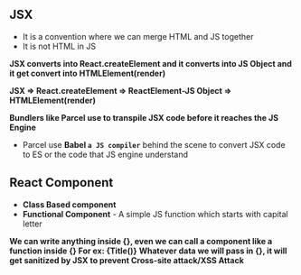## JSX
- It is a convention where we can merge HTML and JS together
- It is not HTML in JS

**JSX converts into React.createElement and it converts into JS Object and it get convert into HTMLElement(render)**

**JSX => React.createElement => ReactElement-JS Object => HTMLElement(render)**

**Bundlers like Parcel use to transpile JSX code before it reaches the JS Engine**
- Parcel use **Babel `a JS compiler`** behind the scene to convert JSX code to ES or the code that JS engine understand

## React Component ##
- **Class Based component**
- **Functional Component** - A simple JS function which starts with capital letter

**We can write anything inside {}, even we can call a component like a function inside {} For ex: {Title()}**
**Whatever data we will pass in {}, it will get sanitized by JSX to prevent Cross-site attack/XSS Attack**